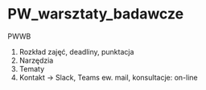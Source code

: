 # PW_warsztaty_badawcze
PWWB
1) Rozkład zajęć, deadliny, punktacja
2) Narzędzia
3) Tematy
4) Kontakt -> Slack, Teams ew. mail, konsultacje: on-line  
